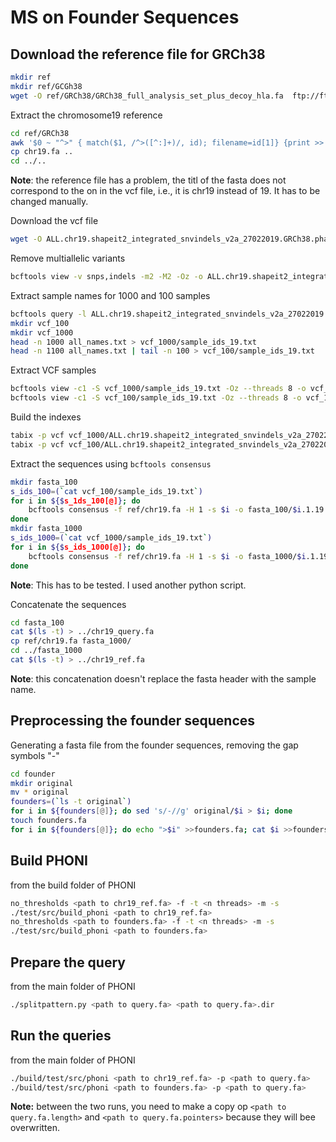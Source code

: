# MS on Founder Sequences

## Download the reference file for GRCh38

```bash
mkdir ref
mkdir ref/GCGh38
wget -O ref/GRCh38/GRCh38_full_analysis_set_plus_decoy_hla.fa  ftp://ftp.1000genomes.ebi.ac.uk/vol1/ftp/technical/reference/GRCh38_reference_genome/GRCh38_full_analysis_set_plus_decoy_hla.fa
```

Extract the chromosome19 reference

```bash
cd ref/GRCh38
awk '$0 ~ "^>" { match($1, /^>([^:]+)/, id); filename=id[1]} {print >> filename".fa"}' GRCh38_full_analysis_set_plus_decoy_hla.fa
cp chr19.fa ..
cd ../..
```

**Note**: the reference file has a problem, the titl of the fasta does not correspond to the on in the vcf file, i.e., it is chr19 instead of 19. It has to be changed manually.

Download the vcf file

```bash
wget -O ALL.chr19.shapeit2_integrated_snvindels_v2a_27022019.GRCh38.phased.vcf.gz ftp://ftp.1000genomes.ebi.ac.uk/vol1/ftp/data_collections/1000_genomes_project/release/20190312_biallelic_SNV_and_INDEL/ALL.chr19.shapeit2_integrated_snvindels_v2a_27022019.GRCh38.phased.vcf.gz
```

Remove multiallelic variants

```bash
bcftools view -v snps,indels -m2 -M2 -Oz -o ALL.chr19.shapeit2_integrated_snvindels_v2a_27022019.GRCh38.phased.no-multi.vcf.gz ALL.chr19.shapeit2_integrated_snvindels_v2a_27022019.GRCh38.phased.vcf.gz 
```

Extract sample names for 1000 and 100 samples

```bash
bcftools query -l ALL.chr19.shapeit2_integrated_snvindels_v2a_27022019.GRCh38.phased.no-multi.vcf.gz >all_names.txt
mkdir vcf_100
mkdir vcf_1000
head -n 1000 all_names.txt > vcf_1000/sample_ids_19.txt
head -n 1100 all_names.txt | tail -n 100 > vcf_100/sample_ids_19.txt
```

Extract VCF samples

```bash
bcftools view -c1 -S vcf_1000/sample_ids_19.txt -Oz --threads 8 -o vcf_1000/ALL.chr19.shapeit2_integrated_snvindels_v2a_27022019.GRCh38.phased.no-multi.vcf.gz ALL.chr19.shapeit2_integrated_snvindels_v2a_27022019.GRCh38.phased.no-multi.vcf.gz
bcftools view -c1 -S vcf_100/sample_ids_19.txt -Oz --threads 8 -o vcf_100/ALL.chr19.shapeit2_integrated_snvindels_v2a_27022019.GRCh38.phased.no-multi.vcf.gz ALL.chr19.shapeit2_integrated_snvindels_v2a_27022019.GRCh38.phased.no-multi.vcf.gz
```

Build the indexes

```bash
tabix -p vcf vcf_1000/ALL.chr19.shapeit2_integrated_snvindels_v2a_27022019.GRCh38.phased.no-multi.vcf
tabix -p vcf vcf_100/ALL.chr19.shapeit2_integrated_snvindels_v2a_27022019.GRCh38.phased.no-multi.vcf
```

Extract the sequences using `bcftools consensus` 

```bash
mkdir fasta_100
s_ids_100=(`cat vcf_100/sample_ids_19.txt`)
for i in ${$s_1ds_100[@]}; do
	bcftools consensus -f ref/chr19.fa -H 1 -s $i -o fasta_100/$i.1.19.fa vcf_100/ALL.chr19.shapeit2_integrated_snvindels_v2a_27022019.GRCh38.phased.no-multi.vcf;
done
mkdir fasta_1000
s_ids_1000=(`cat vcf_1000/sample_ids_19.txt`)
for i in ${$s_ids_1000[@]}; do
	bcftools consensus -f ref/chr19.fa -H 1 -s $i -o fasta_1000/$i.1.19.fa vcf_1000/ALL.chr19.shapeit2_integrated_snvindels_v2a_27022019.GRCh38.phased.no-multi.vcf;
done
```

**Note**: This has to be tested. I used another python script.

Concatenate the sequences

```bash
cd fasta_100
cat $(ls -t) > ../chr19_query.fa
cp ref/chr19.fa fasta_1000/
cd ../fasta_1000
cat $(ls -t) > ../chr19_ref.fa
```

**Note**: this concatenation doesn't replace the fasta header with the sample name.

## Preprocessing the founder sequences

Generating a fasta file from the founder sequences, removing the gap symbols "-"

```bash
cd founder
mkdir original
mv * original
founders=(`ls -t original`)
for i in ${founders[@]}; do sed 's/-//g' original/$i > $i; done
touch founders.fa
for i in ${founders[@]}; do echo ">$i" >>founders.fa; cat $i >>founders.fa; echo "" >> founders.fa; done
```

## Build PHONI

from the build folder of PHONI

```bash
no_thresholds <path to chr19_ref.fa> -f -t <n threads> -m -s
./test/src/build_phoni <path to chr19_ref.fa>
no_thresholds <path to founders.fa> -f -t <n threads> -m -s
./test/src/build_phoni <path to founders.fa>
```

## Prepare the query

from the main folder of PHONI

```bash
./splitpattern.py <path to query.fa> <path to query.fa>.dir
```

## Run the queries

from the main folder of PHONI

```bash
./build/test/src/phoni <path to chr19_ref.fa> -p <path to query.fa>
./build/test/src/phoni <path to founders.fa> -p <path to query.fa>
```

**Note:** between the two runs, you need to make a copy op `<path to query.fa.length>` and  `<path to query.fa.pointers>` because they will bee overwritten.